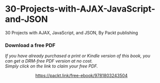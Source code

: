 # 30-Projects-with-AJAX-JavaScript-and-JSON
30 Projects with AJAX, JavaScript, and JSON, By Packt publishing
### Download a free PDF

 <i>If you have already purchased a print or Kindle version of this book, you can get a DRM-free PDF version at no cost.<br>Simply click on the link to claim your free PDF.</i>
<p align="center"> <a href="https://packt.link/free-ebook/9781803243504">https://packt.link/free-ebook/9781803243504 </a> </p>